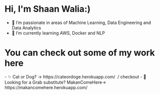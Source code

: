 <h1>Hi, I'm Shaan Walia:)</h1>

- 👀 I’m passionate in areas of Machine Learning, Data Engineering and Data Analytics 
- 🌱 I’m currently learning AWS, Docker and NLP

<h1>You can check out some of my work here</h1> 
- ✨ Cat or Dog? -> https://cateordoge.herokuapp.com/  
&nbsp/ checkout
- 🍔 Looking for a Grab substitute? MakanComeHere-> https://makancomehere.herokuapp.com/ 

<!---
mxixqc/mxixqc is a ✨ special ✨ repository because its `README.md` (this file) appears on your GitHub profile.
You can click the Preview link to take a look at your changes.
--->
